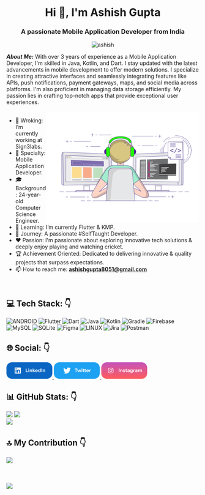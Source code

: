 <h1 align="center">Hi 👋, I'm Ashish Gupta</h1>
<h3 align="center">A passionate Mobile Application Developer from India</h3>
<p align="center"> <img src="https://komarev.com/ghpvc/?username=ashishgupta" alt="ashish" /> </p>

<div style="margin-right: 0px;">
    <em><strong>About Me:</strong></em> With over 3 years of experience as a Mobile Application Developer, I'm skilled in Java, Kotlin, and Dart. I stay updated with the latest advancements in mobile development to offer modern solutions. I specialize in creating attractive interfaces and seamlessly integrating features like APIs, push notifications, payment gateways, maps, and social media across platforms. I'm also proficient in managing data storage efficiently. My passion lies in crafting top-notch apps that provide exceptional user experiences.
<br></br>
</div>

<img align="right" alt="Coding" width="400" height="290" src="https://raw.githubusercontent.com/devSouvik/devSouvik/master/gif3.gif">


- 🔭 Wroking:  I’m currently working at Sign3labs.
- 💼 Specialty: Mobile Application Developer.
- 🎓 Background: 24-year-old Computer Science Engineer.
- 🌱 Learning: I’m currently Flutter & KMP.
- 🚀 Journey: A passionate #SelfTaught Developer.
- ❤️ Passion: I'm passionate about exploring innovative tech solutions & deeply enjoy playing and watching cricket.
- 🏆 Achievement Oriented: Dedicated to delivering innovative & quality projects that surpass expectations.
- 📫 How to reach me: **ashishgupta8051@gmail.com** 


<br/>

## 💻 Tech Stack: 👇

![ANDROID](https://img.shields.io/badge/android-%2320232a.svg?style=for-the-badge&logo=android&logoColor=%a4c639)
![Flutter](https://img.shields.io/badge/Flutter-%2302569B.svg?style=for-the-badge&logo=Flutter&logoColor=white) 
![Dart](https://img.shields.io/badge/dart-%230175C2.svg?style=for-the-badge&logo=dart&logoColor=white)
![Java](https://img.shields.io/badge/java-%23ED8B00.svg?style=for-the-badge&logo=java&logoColor=white) 
![Kotlin](https://img.shields.io/badge/kotlin-%230095D5.svg?style=for-the-badge&logo=kotlin&logoColor=white)
![Gradle](https://img.shields.io/badge/Gradle-02303A.svg?style=for-the-badge&logo=Gradle&logoColor=white) 
![Firebase](https://img.shields.io/badge/firebase-%23039BE5.svg?style=for-the-badge&logo=firebase) 
![MySQL](https://img.shields.io/badge/mysql-%2300f.svg?style=for-the-badge&logo=mysql&logoColor=white)
![SQLite](https://img.shields.io/badge/sqlite-%2307405e.svg?style=for-the-badge&logo=sqlite&logoColor=white)
![Figma](https://img.shields.io/badge/figma-%23F24E1E.svg?style=for-the-badge&logo=figma&logoColor=white)
![LINUX](https://img.shields.io/badge/Linux-FCC624?style=for-the-badge&logo=linux&logoColor=black) 
![Jira](https://img.shields.io/badge/jira-%230A0FFF.svg?style=for-the-badge&logo=jira&logoColor=white) 
![Postman](https://img.shields.io/badge/Postman-FF6C37?style=for-the-badge&logo=postman&logoColor=white)

## 🌐 Social: 👇

<p float="left">
  <a href="https://www.linkedin.com/in/ashish-gupta-0128401a0/" title="Redirect to LinkedIn">
    <img src="/assets/linkedin.png" width="120" alt="LinkedIn" />
  </a>

 <a href="https://twitter.com/ashish80511" title="Redirect to Twitter">
    <img src="/assets/twitter.png" width="120" alt="Twitter" />
  </a>
<a href="https://www.instagram.com/ashishgupta8051/" title="Redirect to Instagram">
    <img src="/assets/instagram.png" width="120" alt="Instagram" />
  </a>
</p>

## 📊 GitHub Stats: 👇
![](https://github-readme-stats.vercel.app/api?username=ashishgupta8051&theme=radical&hide_border=false&include_all_commits=true&count_private=false)
![](https://github-readme-streak-stats.herokuapp.com/?user=ashishgupta8051&theme=radical&hide_border=false)<br/>
![](https://github-readme-stats.vercel.app/api/top-langs/?username=ashishgupta8051&theme=radical&hide_border=false&include_all_commits=true&count_private=false&layout=compact)


## 🔝 My Contribution 👇
![](https://github-contributor-stats.vercel.app/api?username=ashishgupta8051&limit=5&theme=radical&combine_all_yearly_contributions=true)

<br></br>
<img src="https://github.com/amajaying/amajaying/blob/main/Footer.jpg">
